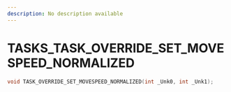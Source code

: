 ```yaml
---
description: No description available 
---
```


# TASKS\_TASK_OVERRIDE_SET_MOVESPEED_NORMALIZED

```cpp
void TASK_OVERRIDE_SET_MOVESPEED_NORMALIZED(int _Unk0, int _Unk1);
```